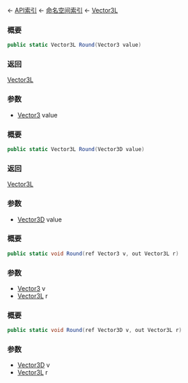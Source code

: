 ← [API索引](Api-Index) ← [命名空间索引](Namespace-Index) ← [Vector3L](VRageMath.Vector3L)

### 概要

```csharp
public static Vector3L Round(Vector3 value)
```

### 返回

[Vector3L](VRageMath.Vector3L)

### 参数

* [Vector3](VRageMath.Vector3) value
### 概要

```csharp
public static Vector3L Round(Vector3D value)
```

### 返回

[Vector3L](VRageMath.Vector3L)

### 参数

* [Vector3D](VRageMath.Vector3D) value
### 概要

```csharp
public static void Round(ref Vector3 v, out Vector3L r)
```

### 参数

* [Vector3](VRageMath.Vector3) v
* [Vector3L](VRageMath.Vector3L) r
### 概要

```csharp
public static void Round(ref Vector3D v, out Vector3L r)
```

### 参数

* [Vector3D](VRageMath.Vector3D) v
* [Vector3L](VRageMath.Vector3L) r
